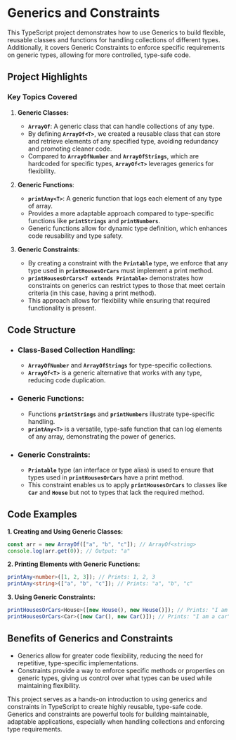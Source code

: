 # Generics and Constraints

This TypeScript project demonstrates how to use Generics to build flexible, reusable classes and functions for handling collections of different types. Additionally, it covers Generic Constraints to enforce specific requirements on generic types, allowing for more controlled, type-safe code.

## Project Highlights

### Key Topics Covered

1. **Generic Classes:**
   - **`ArrayOf`**: A generic class that can handle collections of any type. 
   - By defining **`ArrayOf<T>`**, we created a reusable class that can store and retrieve elements of any specified type, avoiding redundancy and promoting cleaner code.
   - Compared to **`ArrayOfNumber`** and **`ArrayOfStrings`**, which are hardcoded for specific types, **`ArrayOf<T>`** leverages generics for flexibility.

2. **Generic Functions**:
   - **`printAny<T>`**: A generic function that logs each element of any type of array.
   - Provides a more adaptable approach compared to type-specific functions like **`printStrings`** and **`printNumbers`**.
   - Generic functions allow for dynamic type definition, which enhances code reusability and type safety.

3. **Generic Constraints**:
   - By creating a constraint with the **`Printable`** type, we enforce that any type used in **`printHousesOrCars`** must implement a print method.
   - **`printHousesOrCars<T extends Printable>`** demonstrates how constraints on generics can restrict types to those that meet certain criteria (in this case, having a print method).
   - This approach allows for flexibility while ensuring that required functionality is present.

## Code Structure

- ### Class-Based Collection Handling:
  - **`ArrayOfNumber`** and **`ArrayOfStrings`** for type-specific collections.
  - **`ArrayOf<T>`** is a generic alternative that works with any type, reducing code duplication.

- ### Generic Functions:
  - Functions **`printStrings`** and **`printNumbers`** illustrate type-specific handling.
  - **`printAny<T>`** is a versatile, type-safe function that can log elements of any array, demonstrating the power of generics.

- ### Generic Constraints:
    - **`Printable`** type (an interface or type alias) is used to ensure that types used in **`printHousesOrCars`** have a print method.
    - This constraint enables us to apply **`printHousesOrCars`** to classes like **`Car`** and **`House`** but not to types that lack the required method.

## Code Examples

**1. Creating and Using Generic Classes:**
```typescript
const arr = new ArrayOf(["a", "b", "c"]); // ArrayOf<string>
console.log(arr.get(0)); // Output: "a"
```

**2. Printing Elements with Generic Functions:**
```typescript
printAny<number>([1, 2, 3]); // Prints: 1, 2, 3
printAny<string>(["a", "b", "c"]); // Prints: "a", "b", "c"
```

**3. Using Generic Constraints:**
```typescript
printHousesOrCars<House>([new House(), new House()]); // Prints: "I am a house"
printHousesOrCars<Car>([new Car(), new Car()]); // Prints: "I am a car"
```

## Benefits of Generics and Constraints
- Generics allow for greater code flexibility, reducing the need for repetitive, type-specific implementations.
- Constraints provide a way to enforce specific methods or properties on generic types, giving us control over what types can be used while maintaining flexibility.

This project serves as a hands-on introduction to using generics and constraints in TypeScript to create highly reusable, type-safe code. Generics and constraints are powerful tools for building maintainable, adaptable applications, especially when handling collections and enforcing type requirements.